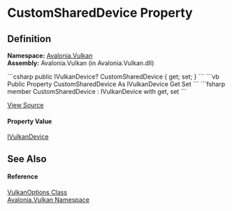 # CustomSharedDevice Property




## Definition
**Namespace:** <a href="N_Avalonia_Vulkan">Avalonia.Vulkan</a>  
**Assembly:** Avalonia.Vulkan (in Avalonia.Vulkan.dll)

<Tabs groupId="api-code-preview">
<TabItem value="csharp" label="C#">
```csharp
public IVulkanDevice? CustomSharedDevice { get; set; }
```
</TabItem>
<TabItem value="vb" label="VB">
```vb
Public Property CustomSharedDevice As IVulkanDevice
	Get
	Set
```
</TabItem>
<TabItem value="fsharp" label="F#">
```fsharp
member CustomSharedDevice : IVulkanDevice with get, set
```
</TabItem>
</Tabs>



<a href="https://github.com/AvaloniaUI/Avalonia/tree/master/src/Avalonia.Vulkan/VulkanOptions.cs#L10" title="View the source code">View Source</a>



#### Property Value
<a href="T_Avalonia_Vulkan_IVulkanDevice">IVulkanDevice</a>

## See Also


#### Reference
<a href="T_Avalonia_Vulkan_VulkanOptions">VulkanOptions Class</a>  
<a href="N_Avalonia_Vulkan">Avalonia.Vulkan Namespace</a>  

